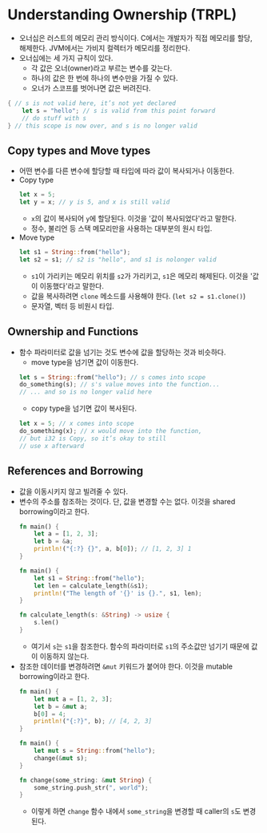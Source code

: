 # Understanding Ownership (TRPL)

* 오너십은 러스트의 메모리 관리 방식이다. C에서는 개발자가 직접 메모리를 할당, 해제한다. JVM에서는 가비지 컬렉터가 메모리를 정리한다.
* 오너십에는 세 가지 규칙이 있다.
  * 각 값은 오너(owner)라고 부르는 변수를 갖는다.
  * 하나의 값은 한 번에 하나의 변수만을 가질 수 있다.
  * 오너가 스코프를 벗어나면 값은 버려진다.

```rust
{ // s is not valid here, it’s not yet declared
    let s = "hello"; // s is valid from this point forward
    // do stuff with s
} // this scope is now over, and s is no longer valid
```

## Copy types and Move types

* 어떤 변수를 다른 변수에 할당할 때 타입에 따라 값이 복사되거나 이동한다.
* Copy type
  ```rust
  let x = 5;
  let y = x; // y is 5, and x is still valid
  ```
  * `x`의 값이 복사되어 `y`에 할당된다. 이것을 '값이 복사되었다'라고 말한다.
  * 정수, 불리언 등 스택 메모리만을 사용하는 대부분의 원시 타입.
* Move type
  ```rust
  let s1 = String::from("hello");
  let s2 = s1; // s2 is "hello", and s1 is nolonger valid
  ```
  * `s1`이 가리키는 메모리 위치를 `s2`가 가리키고, `s1`은 메모리 해제된다. 이것을 '값이 이동했다'라고 말한다.
  * 값을 복사하려면 `clone` 메소드를 사용해야 한다. (`let s2 = s1.clone()`)
  * 문자열, 벡터 등 비원시 타입.

## Ownership and Functions

* 함수 파라미터로 값을 넘기는 것도 변수에 값을 할당하는 것과 비슷하다.
  * move type을 넘기면 값이 이동한다.
  ```rust
  let s = String::from("hello"); // s comes into scope
  do_something(s); // s's value moves into the function...
  // ... and so is no longer valid here
  ```
  * copy type을 넘기면 값이 복사된다.
  ```rust
  let x = 5; // x comes into scope
  do_something(x); // x would move into the function,
  // but i32 is Copy, so it’s okay to still
  // use x afterward
  ```

## References and Borrowing

* 값을 이동시키지 않고 빌려줄 수 있다.
* 변수의 주소를 참조하는 것이다. 단, 값을 변경할 수는 없다. 이것을 shared borrowing이라고 한다.
  ```rust
  fn main() {
      let a = [1, 2, 3];
      let b = &a;
      println!("{:?} {}", a, b[0]); // [1, 2, 3] 1
  }
  ```
  ```rust
  fn main() {
      let s1 = String::from("hello");
      let len = calculate_length(&s1);
      println!("The length of '{}' is {}.", s1, len);
  }

  fn calculate_length(s: &String) -> usize {
      s.len()
  }
  ```
  * 여기서 `s`는 `s1`을 참조한다. 함수의 파라미터로 `s1`의 주소값만 넘기기 때문에 값이 이동하지 않는다.
* 참조한 데이터를 변경하려면 `&mut` 키워드가 붙어야 한다. 이것을 mutable borrowing이라고 한다.
  ```rust
  fn main() {
      let mut a = [1, 2, 3];
      let b = &mut a;
      b[0] = 4;
      println!("{:?}", b); // [4, 2, 3]
  }
  ```
  ```rust
  fn main() {
      let mut s = String::from("hello");
      change(&mut s);
  }

  fn change(some_string: &mut String) {
      some_string.push_str(", world");
  }
  ```
  * 이렇게 하면 `change` 함수 내에서 `some_string`을 변경할 때 caller의 `s`도 변경된다.

